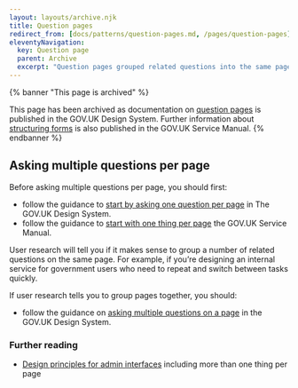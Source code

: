 ```yaml
---
layout: layouts/archive.njk
title: Question pages
redirect_from: [docs/patterns/question-pages.md, /pages/question-pages]
eleventyNavigation:
  key: Question page
  parent: Archive
  excerpt: "Question pages grouped related questions into the same page."
---
```


{% banner "This page is archived" %}

This page has been archived as documentation on [question pages](https://design-system.service.gov.uk/patterns/question-pages/) is published in the GOV.UK Design System. Further information about [structuring forms](https://www.gov.uk/service-manual/design/form-structure) is also published in the GOV.UK Service Manual.
{% endbanner %}

## Asking multiple questions per page

Before asking multiple questions per page, you should first:

- follow the guidance to [start by asking one question per page](https://design-system.service.gov.uk/patterns/question-pages/#start-by-asking-one-question-per-page) in The GOV.UK Design System.
- follow the guidance to [start with one thing per page](https://www.gov.uk/service-manual/design/form-structure#start-with-one-thing-per-page) the GOV.UK Service Manual.

User research will tell you if it makes sense to group a number of related questions on the same page. For example, if you’re designing an internal service for government users who need to repeat and switch between tasks quickly.

If user research tells you to group pages together, you should:

- follow the guidance on [asking multiple questions on a page](https://design-system.service.gov.uk/patterns/question-pages/#asking-multiple-questions-on-a-page) in the GOV.UK Design System.

### Further reading

- [Design principles for admin interfaces](https://designnotes.blog.gov.uk/2015/09/25/design-principles-for-admin-interfaces/) including more than one thing per page
